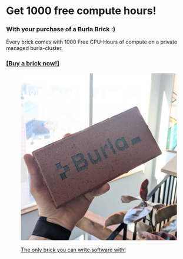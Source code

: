 # Get 1000 free compute hours!

### With your purchase of a Burla Brick :)

Every brick comes with 1000 Free CPU-Hours of compute on a private managed burla-cluster.

### [\[Buy a brick now!\]](https://buy.stripe.com/28o9BF7gR9E81xudQQ)

<div align="left"><figure><img src=".gitbook/assets/PXL_20250311_184440369.jpg" alt="" width="563"><figcaption><p><a href="https://buy.stripe.com/28o9BF7gR9E81xudQQ">The only brick you can write software with!</a></p></figcaption></figure></div>





